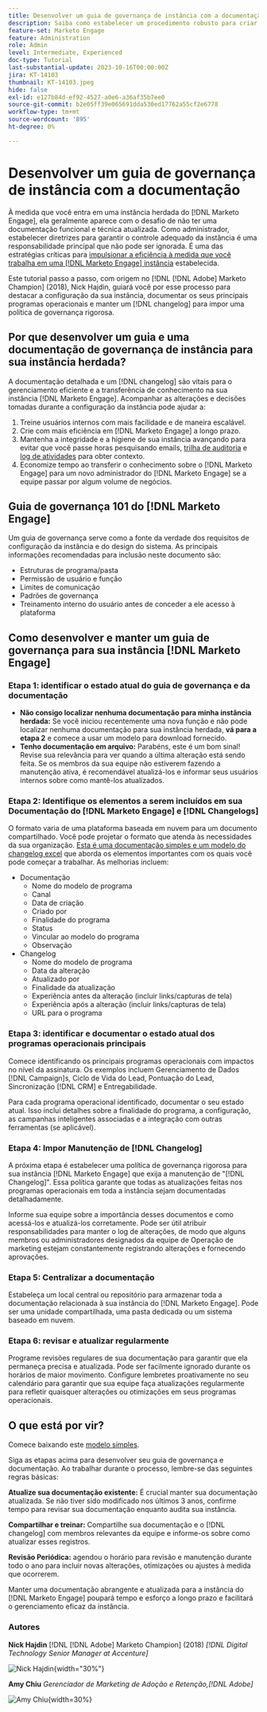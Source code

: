 ```yaml
---
title: Desenvolver um guia de governança de instância com a documentação
description: Saiba como estabelecer um procedimento robusto para criar e manter a documentação e o log de alterações da sua instância  [!DNL Marketo Engage] . Isso não só economizará tempo para o compartilhamento de conhecimento da sua equipe, como também melhorará a integridade e a eficiência da sua instância.
feature-set: Marketo Engage
feature: Administration
role: Admin
level: Intermediate, Experienced
doc-type: Tutorial
last-substantial-update: 2023-10-16T00:00:00Z
jira: KT-14103
thumbnail: KT-14103.jpeg
hide: false
exl-id: e127b84d-ef92-4527-a0e6-a36af35b7ee0
source-git-commit: b2e05ff39e065691dda530ed17762a55cf2e6778
workflow-type: tm+mt
source-wordcount: '895'
ht-degree: 0%

---
```


# Desenvolver um guia de governança de instância com a documentação

À medida que você entra em uma instância herdada do [!DNL Marketo Engage], ela geralmente aparece com o desafio de não ter uma documentação funcional e técnica atualizada. Como administrador, estabelecer diretrizes para garantir o controle adequado da instância é uma responsabilidade principal que não pode ser ignorada. É uma das estratégias críticas para [impulsionar a eficiência à medida que você trabalha em uma [!DNL Marketo Engage] instância](https://nation.marketo.com/t5/champion-program-blogs/3-tips-to-increase-your-efficiency-in-an-inherited-instance/ba-p/247582) estabelecida.

Este tutorial passo a passo, com origem no [!DNL [!DNL Adobe] Marketo Champion] (2018), Nick Hajdin, guiará você por esse processo para destacar a configuração da sua instância, documentar os seus principais programas operacionais e manter um [!DNL changelog] para impor uma política de governança rigorosa.

## Por que desenvolver um guia e uma documentação de governança de instância para sua instância herdada?

A documentação detalhada e um [!DNL changelog] são vitais para o gerenciamento eficiente e a transferência de conhecimento na sua instância [!DNL Marketo Engage]. Acompanhar as alterações e decisões tomadas durante a configuração da instância pode ajudar a:

1. Treine usuários internos com mais facilidade e de maneira escalável.
2. Crie com mais eficiência em [!DNL Marketo Engage] a longo prazo.
3. Mantenha a integridade e a higiene de sua instância avançando para evitar que você passe horas pesquisando emails, [trilha de auditoria](https://experienceleague.adobe.com/docs/marketo/using/product-docs/administration/audit-trail/audit-trail-overview.html) e [log de atividades](https://experienceleague.adobe.com/docs/marketo/using/product-docs/core-marketo-concepts/smart-lists-and-static-lists/managing-people-in-smart-lists/locate-the-activity-log-for-a-person.html) para obter contexto.
4. Economize tempo ao transferir o conhecimento sobre o [!DNL Marketo Engage] para um novo administrador do [!DNL Marketo Engage] se a equipe passar por algum volume de negócios.

## Guia de governança 101 do [!DNL Marketo Engage]

Um guia de governança serve como a fonte da verdade dos requisitos de configuração da instância e do design do sistema. As principais informações recomendadas para inclusão neste documento são:

* Estruturas de programa/pasta
* Permissão de usuário e função
* Limites de comunicação
* Padrões de governança
* Treinamento interno do usuário antes de conceder a ele acesso à plataforma

## Como desenvolver e manter um guia de governança para sua instância [!DNL Marketo Engage]

### Etapa 1: identificar o estado atual do guia de governança e da documentação

* **Não consigo localizar nenhuma documentação para minha instância herdada:** Se você iniciou recentemente uma nova função e não pode localizar nenhuma documentação para sua instância herdada, **vá para a etapa 2** e comece a usar um modelo para download fornecido.
* **Tenho documentação em arquivo:** Parabéns, este é um bom sinal! Revise sua relevância para ver quando a última alteração está sendo feita. Se os membros da sua equipe não estiverem fazendo a manutenção ativa, é recomendável atualizá-los e informar seus usuários internos sobre como mantê-los atualizados.

### Etapa 2: Identifique os elementos a serem incluídos em sua Documentação do [!DNL Marketo Engage] e [!DNL Changelogs]

O formato varia de uma plataforma baseada em nuvem para um documento compartilhado. Você pode projetar o formato que atenda às necessidades da sua organização. [Esta é uma documentação simples e um modelo do changelog excel](/help/marketo-tutorial-inherited-instance/_assets/downloads/Adobe_Marketo_Engage_Inherited_Instance_Documentation-Changlog.xlsx) que aborda os elementos importantes com os quais você pode começar a trabalhar. As melhorias incluem:

* Documentação
   * Nome do modelo de programa
   * Canal
   * Data de criação
   * Criado por
   * Finalidade do programa
   * Status
   * Vincular ao modelo do programa
   * Observação
* Changelog
   * Nome do modelo de programa
   * Data da alteração
   * Atualizado por
   * Finalidade da atualização
   * Experiência antes da alteração (incluir links/capturas de tela)
   * Experiência após a alteração (incluir links/capturas de tela)
   * URL para o programa

### Etapa 3: identificar e documentar o estado atual dos programas operacionais principais

Comece identificando os principais programas operacionais com impactos no nível da assinatura. Os exemplos incluem Gerenciamento de Dados [!DNL Campaign]s, Ciclo de Vida do Lead, Pontuação do Lead, Sincronização [!DNL CRM] e Entregabilidade.

Para cada programa operacional identificado, documentar o seu estado atual. Isso inclui detalhes sobre a finalidade do programa, a configuração, as campanhas inteligentes associadas e a integração com outras ferramentas (se aplicável).

### Etapa 4: Impor Manutenção de [!DNL Changelog]

A próxima etapa é estabelecer uma política de governança rigorosa para sua instância [!DNL Marketo Engage] que exija a manutenção de &quot;[!DNL Changelog]&quot;. Essa política garante que todas as atualizações feitas nos programas operacionais em toda a instância sejam documentadas detalhadamente.

Informe sua equipe sobre a importância desses documentos e como acessá-los e atualizá-los corretamente. Pode ser útil atribuir responsabilidades para manter o log de alterações, de modo que alguns membros ou administradores designados da equipe de Operação de marketing estejam constantemente registrando alterações e fornecendo aprovações.

### Etapa 5: Centralizar a documentação

Estabeleça um local central ou repositório para armazenar toda a documentação relacionada à sua instância do [!DNL Marketo Engage]. Pode ser uma unidade compartilhada, uma pasta dedicada ou um sistema baseado em nuvem.

### Etapa 6: revisar e atualizar regularmente

Programe revisões regulares de sua documentação para garantir que ela permaneça precisa e atualizada. Pode ser facilmente ignorado durante os horários de maior movimento. Configure lembretes proativamente no seu calendário para garantir que sua equipe faça atualizações regularmente para refletir quaisquer alterações ou otimizações em seus programas operacionais.

## O que está por vir?

Comece baixando este [modelo simples](/help/marketo-tutorial-inherited-instance/_assets/downloads/Adobe_Marketo_Engage_Inherited_Instance_Documentation-Changlog.xlsx).

Siga as etapas acima para desenvolver seu guia de governança e documentação. Ao trabalhar durante o processo, lembre-se das seguintes regras básicas:

**Atualize sua documentação existente:**
É crucial manter sua documentação atualizada. Se não tiver sido modificado nos últimos 3 anos, confirme tempo para revisar sua documentação enquanto audita sua instância.

**Compartilhar e treinar:**
Compartilhe sua documentação e o [!DNL changelog] com membros relevantes da equipe e informe-os sobre como atualizar esses registros.

**Revisão Periódica:** agendou o horário para revisão e manutenção durante todo o ano para incluir novas alterações, otimizações ou ajustes à medida que ocorrerem.

Manter uma documentação abrangente e atualizada para a instância do [!DNL Marketo Engage] poupará tempo e esforço a longo prazo e facilitará o gerenciamento eficaz da instância.

### Autores

**Nick Hajdin**
[!DNL [!DNL Adobe] Marketo Champion] (2018)
*[!DNL Digital Technology Senior Manager at Accenture]*

![Nick Hajdin](/help/marketo-tutorial-inherited-instance/_assets/authors/Customer_Author_Nicholas_Hajdin.png){width="30%"}

**Amy Chiu**
*Gerenciador de Marketing de Adoção e Retenção,[!DNL Adobe]*

![Amy Chiu](/help/marketo-tutorial-inherited-instance/_assets/authors/Adobe_Author_Amy_Chiu.png){width=30%}
